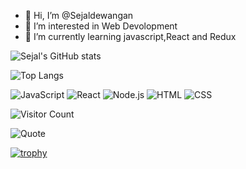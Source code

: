   - 👋 Hi, I’m @Sejaldewangan
- 👀 I’m interested in Web Devolopment
- 🌱 I’m currently learning javascript,React and Redux
  
 ![Sejal's GitHub stats](https://github-readme-stats.vercel.app/api?username=sejaldewangan&show_icons=true&theme=radical)

![Top Langs](https://github-readme-stats.vercel.app/api/top-langs/?username=sejaldewangan&layout=compact&theme=tokyonight)
  
![JavaScript](https://img.shields.io/badge/-JavaScript-yellow?logo=javascript&logoColor=white)
![React](https://img.shields.io/badge/-React-61DAFB?logo=react&logoColor=white)
![Node.js](https://img.shields.io/badge/-Node.js-green?logo=nodedotjs&logoColor=white)
![HTML](https://img.shields.io/badge/-HTML5-E34F26?logo=html5&logoColor=white&style=flat)
![CSS](https://img.shields.io/badge/-CSS3-1572B6?logo=css3&logoColor=white&style=flat)

![Visitor Count](https://komarev.com/ghpvc/?username=sejaldewangan&color=blue)

![Quote](https://quotes-github-readme.vercel.app/api?type=horizontal&theme=tokyonight)

[![trophy](https://github-profile-trophy.vercel.app/?username=sejaldewangan)](https://github.com/ryo-ma/github-profile-trophy)

